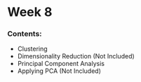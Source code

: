 # Week 8



### Contents:

- Clustering
- Dimensionality Reduction (Not Included)
- Principal Component Analysis
- Applying PCA (Not Included)
